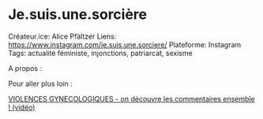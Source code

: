 # Je.suis.une.sorcière

Créateur.ice: Alice Pfältzer
Liens: https://www.instagram.com/je.suis.une.sorciere/
Plateforme: Instagram
Tags: actualité féministe, injonctions, patriarcat, sexisme

A propos :

Pour aller plus loin :

[VIOLENCES GYNECOLOGIQUES - on découvre les commentaires ensemble ! (vidéo)](https://www.youtube.com/watch?v=sdSJKR5Su_U)